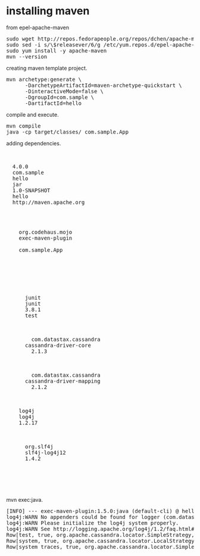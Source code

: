 # installing maven

from epel-apache-maven

<pre>
sudo wget http://repos.fedorapeople.org/repos/dchen/apache-maven/epel-apache-maven.repo -O /etc/yum.repos.d/epel-apache-maven.repo
sudo sed -i s/\$releasever/6/g /etc/yum.repos.d/epel-apache-maven.repo
sudo yum install -y apache-maven
mvn --version
</pre>

creating maven template project.

<pre>
mvn archetype:generate \
      -DarchetypeArtifactId=maven-archetype-quickstart \
      -DinteractiveMode=false \
      -DgroupId=com.sample \
      -DartifactId=hello
</pre>

compile and execute.

<pre>
mvn compile
java -cp target/classes/ com.sample.App
</pre>

adding dependencies.

<pre>

<project xmlns="http://maven.apache.org/POM/4.0.0" xmlns:xsi="http://www.w3.org/2001/XMLSchema-instance"
  xsi:schemaLocation="http://maven.apache.org/POM/4.0.0 http://maven.apache.org/maven-v4_0_0.xsd">
  <modelVersion>4.0.0</modelVersion>
  <groupId>com.sample</groupId>
  <artifactId>hello</artifactId>
  <packaging>jar</packaging>
  <version>1.0-SNAPSHOT</version>
  <name>hello</name>
  <url>http://maven.apache.org</url>

  <build>
  <plugins>
        <plugin>
	<groupId>org.codehaus.mojo</groupId>
	<artifactId>exec-maven-plugin</artifactId>
	<configuration>
	<mainClass>com.sample.App</mainClass>
	</configuration>
	</plugin>
  </plugins>
  </build>

  <dependencies>
    <dependency>
      <groupId>junit</groupId>
      <artifactId>junit</artifactId>
      <version>3.8.1</version>
      <scope>test</scope>
    </dependency>

    <dependency>
        <groupId>com.datastax.cassandra</groupId>
	  <artifactId>cassandra-driver-core</artifactId>
	    <version>2.1.3</version>
    </dependency>

    <dependency>
        <groupId>com.datastax.cassandra</groupId>
	  <artifactId>cassandra-driver-mapping</artifactId>
	    <version>2.1.2</version>
    </dependency>

    <dependency>
    <groupId>log4j</groupId>
    <artifactId>log4j</artifactId>
    <version>1.2.17</version>
    </dependency>

    <dependency>
      <groupId>org.slf4j</groupId>
      <artifactId>slf4j-log4j12</artifactId>
      <version>1.4.2</version>
    </dependency>

  </dependencies>
</project>

</pre>

mvn exec:java.

<pre>
[INFO] --- exec-maven-plugin:1.5.0:java (default-cli) @ hello ---
log4j:WARN No appenders could be found for logger (com.datastax.driver.core.SystemProperties).
log4j:WARN Please initialize the log4j system properly.
log4j:WARN See http://logging.apache.org/log4j/1.2/faq.html#noconfig for more info.
Row[test, true, org.apache.cassandra.locator.SimpleStrategy, {"replication_factor":"2"}]
Row[system, true, org.apache.cassandra.locator.LocalStrategy, {}]
Row[system_traces, true, org.apache.cassandra.locator.SimpleStrategy, {"replication_factor":"2"}]
</pre>